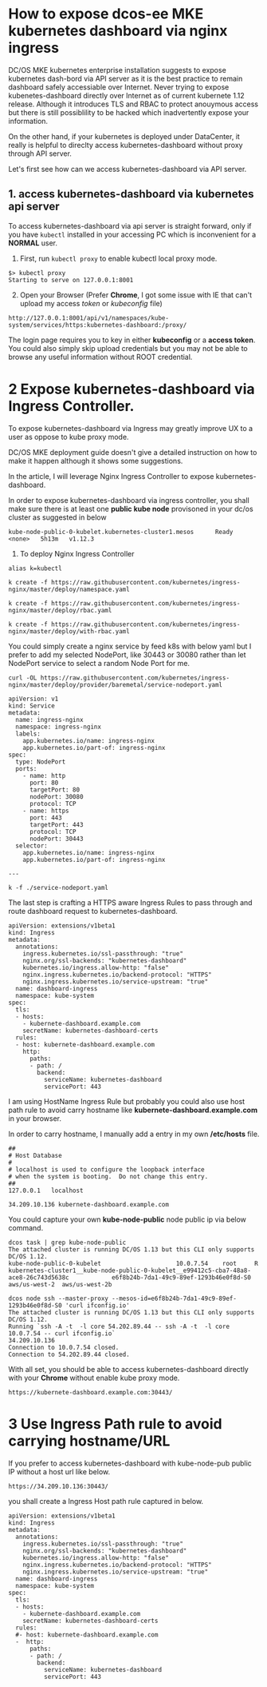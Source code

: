 # How to expose dcos-ee MKE kubernetes dashboard via nginx ingress

DC/OS MKE kubernetes enterprise installation suggests to expose kubernetes dash-bord via API server as it is the best practice to remain dashboard safely accessiable over Internet. Never trying to expose kubenetes-dashboard directly over Internet as of current kubernete 1.12 release. Although it introduces TLS  and RBAC to protect anouymous access but there is still possiblility to be hacked which inadvertently expose your information. 

On the other hand, if your kubernetes is deployed under DataCenter, it really is helpful to direclty access kubernetes-dashboard without proxy through API server. 

Let's first see how can we access kubernetes-dashboard via API server. 


## 1.  access kubernetes-dashboard via kubernetes api server

To access kubernetes-dashboard via api server is straight forward, only if you have ```kubectl``` installed in your accessing PC which is inconvenient for a **NORMAL** user. 


1. First, run ```kubectl proxy``` to enable kubectl local proxy mode. 
```
$> kubectl proxy
Starting to serve on 127.0.0.1:8001
```
2. Open your Browser (Prefer **Chrome**, I got some issue with IE that can't upload my access *token* or *kubeconfig* file)

```
http://127.0.0.1:8001/api/v1/namespaces/kube-system/services/https:kubernetes-dashboard:/proxy/
```

The login page requires you to key in either **kubeconfig** or a **access token**. You could also simply skip upload credentials but you may not be able to browse any useful information without ROOT credential. 

# 2 Expose kubernetes-dashboard via Ingress Controller. 

To expose kubernetes-dashboard via Ingress may greatly improve UX to a user as oppose to kube proxy mode. 

DC/OS MKE deployment guide doesn't give a detailed instruction on how to make it happen although it shows some suggestions. 

In the article, I will leverage Nginx Ingress Controller to expose kubernetes-dashboard. 


In order to expose kubernetes-dashboard via ingress controller, you shall make sure there is at least one **public kube node** provisoned in your dc/os cluster as suggested in below


```
kube-node-public-0-kubelet.kubernetes-cluster1.mesos      Ready    <none>   5h13m   v1.12.3
```

1. To deploy Nginx Ingress Controller

```
alias k=kubectl
```
```
k create -f https://raw.githubusercontent.com/kubernetes/ingress-nginx/master/deploy/namespace.yaml

k create -f https://raw.githubusercontent.com/kubernetes/ingress-nginx/master/deploy/rbac.yaml

k create -f https://raw.githubusercontent.com/kubernetes/ingress-nginx/master/deploy/with-rbac.yaml

```
You could simply create a nginx service by feed k8s with below yaml but I prefer to add my selected NodePort, like 30443 or 30080 rather than let NodePort service to select a random Node Port for me. 

```
curl -OL https://raw.githubusercontent.com/kubernetes/ingress-nginx/master/deploy/provider/baremetal/service-nodeport.yaml
```
```
apiVersion: v1
kind: Service
metadata:
  name: ingress-nginx
  namespace: ingress-nginx
  labels:
    app.kubernetes.io/name: ingress-nginx
    app.kubernetes.io/part-of: ingress-nginx
spec:
  type: NodePort
  ports:
    - name: http
      port: 80
      targetPort: 80
      nodePort: 30080 
      protocol: TCP
    - name: https
      port: 443
      targetPort: 443
      protocol: TCP
      nodePort: 30443
  selector:
    app.kubernetes.io/name: ingress-nginx
    app.kubernetes.io/part-of: ingress-nginx

---

k -f ./service-nodeport.yaml

```

The last step is crafting a HTTPS aware Ingress Rules to pass through and route dashboard request to kubernetes-dashboard. 

```
apiVersion: extensions/v1beta1
kind: Ingress
metadata:
  annotations:
    ingress.kubernetes.io/ssl-passthrough: "true"
    nginx.org/ssl-backends: "kubernetes-dashboard"
    kubernetes.io/ingress.allow-http: "false"
    nginx.ingress.kubernetes.io/backend-protocol: "HTTPS"
    nginx.ingress.kubernetes.io/service-upstream: "true"
  name: dashboard-ingress
  namespace: kube-system
spec:
  tls:
  - hosts:
    - kubernete-dashboard.example.com
    secretName: kubernetes-dashboard-certs
  rules:
  - host: kubernete-dashboard.example.com
    http:
      paths:
      - path: /
        backend:
          serviceName: kubernetes-dashboard
          servicePort: 443
```

I am using HostName Ingress Rule but probably you could also use host path rule to avoid carry hostname like **kubernete-dashboard.example.com** in your browser. 

In order to carry hostname, I manually add a entry in my own **/etc/hosts** file. 

```
##
# Host Database
#
# localhost is used to configure the loopback interface
# when the system is booting.  Do not change this entry.
##
127.0.0.1	localhost

34.209.10.136 kubernete-dashboard.example.com
```

You could capture your own **kube-node-public** node public ip via below command. 

```
dcos task | grep kube-node-public
The attached cluster is running DC/OS 1.13 but this CLI only supports DC/OS 1.12.
kube-node-public-0-kubelet                     10.0.7.54    root     R    kubernetes-cluster1__kube-node-public-0-kubelet__e99412c5-cba7-48a8-ace8-26c743d5638c            e6f8b24b-7da1-49c9-89ef-1293b46e0f8d-S0  aws/us-west-2  aws/us-west-2b
```
```
dcos node ssh --master-proxy --mesos-id=e6f8b24b-7da1-49c9-89ef-1293b46e0f8d-S0 'curl ifconfig.io'
The attached cluster is running DC/OS 1.13 but this CLI only supports DC/OS 1.12.
Running `ssh -A -t  -l core 54.202.89.44 -- ssh -A -t  -l core 10.0.7.54 -- curl ifconfig.io`
34.209.10.136
Connection to 10.0.7.54 closed.
Connection to 54.202.89.44 closed.
```

With all set, you should be able to access kubernetes-dashboard directly with your **Chrome** without enable kube proxy mode. 


```
https://kubernete-dashboard.example.com:30443/
```

# 3 Use Ingress Path rule to avoid carrying hostname/URL

If you prefer to access kubernetes-dashboard with kube-node-pub public IP without a host url like below. 


```
https://34.209.10.136:30443/
```


you shall create a Ingress Host path rule captured in below. 

```
apiVersion: extensions/v1beta1
kind: Ingress
metadata:
  annotations:
    ingress.kubernetes.io/ssl-passthrough: "true"
    nginx.org/ssl-backends: "kubernetes-dashboard"
    kubernetes.io/ingress.allow-http: "false"
    nginx.ingress.kubernetes.io/backend-protocol: "HTTPS"
    nginx.ingress.kubernetes.io/service-upstream: "true"
  name: dashboard-ingress
  namespace: kube-system
spec:
  tls:
  - hosts:
    - kubernete-dashboard.example.com
    secretName: kubernetes-dashboard-certs
  rules:
  #- host: kubernete-dashboard.example.com
  -  http:
      paths:
      - path: /
        backend:
          serviceName: kubernetes-dashboard
          servicePort: 443
```
